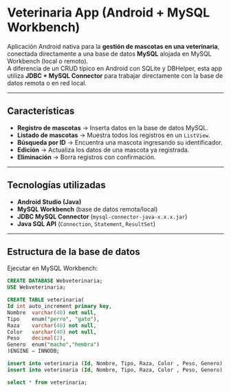 #  Veterinaria App (Android + MySQL Workbench)

Aplicación Android nativa para la **gestión de mascotas en una veterinaria**, conectada directamente a una base de datos **MySQL** alojada en MySQL Workbench (local o remoto).  
A diferencia de un CRUD típico en Android con SQLite y DBHelper, esta app utiliza **JDBC + MySQL Connector** para trabajar directamente con la base de datos remota o en red local.  

---

##  Características

-  **Registro de mascotas** → Inserta datos en la base de datos MySQL.  
-  **Listado de mascotas** → Muestra todos los registros en un `ListView`.  
-  **Búsqueda por ID** → Encuentra una mascota ingresando su identificador.  
-  **Edición** → Actualiza los datos de una mascota ya registrada.  
-  **Eliminación** → Borra registros con confirmación.  

---

##  Tecnologías utilizadas

- **Android Studio (Java)**  
- **MySQL Workbench** (base de datos remota/local)  
- **JDBC MySQL Connector** (`mysql-connector-java-x.x.x.jar`)  
- **Java SQL API** (`Connection`, `Statement`, `ResultSet`)  

---

##  Estructura de la base de datos

Ejecutar en MySQL Workbench:

```sql
CREATE DATABASE Webveterinaria;
USE Webveterinaria;

CREATE TABLE veterinaria(
Id int auto_increment primary key,
Nombre	varchar(40) not null,
Tipo	enum("perro", "gato"),	
Raza	varchar(40) not null,	
Color 	varchar(40) not null,
Peso	decimal(2),
Genero	enum("macho","hembra")
)ENGINE = INNODB;

insert into veterinaria (Id, Nombre, Tipo, Raza, Color , Peso, Genero) values("1","cucho","perro","golden retriver","mostaza","30","macho");
insert into veterinaria (Id, Nombre, Tipo, Raza, Color , Peso, Genero) values("2","lili","gato","australian","blanco","6","hembra");

select * from veterinaria;

